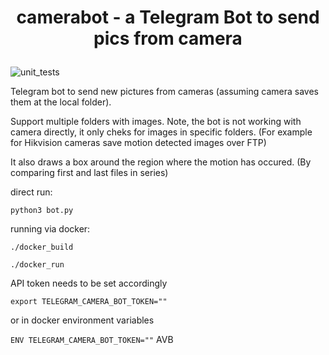 # <p align="center">camerabot - a Telegram Bot to send pics from camera

![unit_tests](https://github.com/alexb-dev/telegram-dawsoncamera-bot/workflows/unit_tests/badge.svg)

Telegram bot to send new pictures from cameras (assuming camera saves them at the local folder).

Support multiple folders with images.
Note, the bot is not working with camera directly, it only cheks for images in specific folders.
(For example for Hikvision cameras save motion detected images over FTP)

It also draws a box around the region where the motion has occured.
(By comparing first and last files in series)

direct run:  

````python3 bot.py````

running via docker: 

```./docker_build```

```./docker_run```


API token needs to be set accordingly 

```export TELEGRAM_CAMERA_BOT_TOKEN=""``` 

or in docker environment variables  

```ENV TELEGRAM_CAMERA_BOT_TOKEN=""```
AVB
